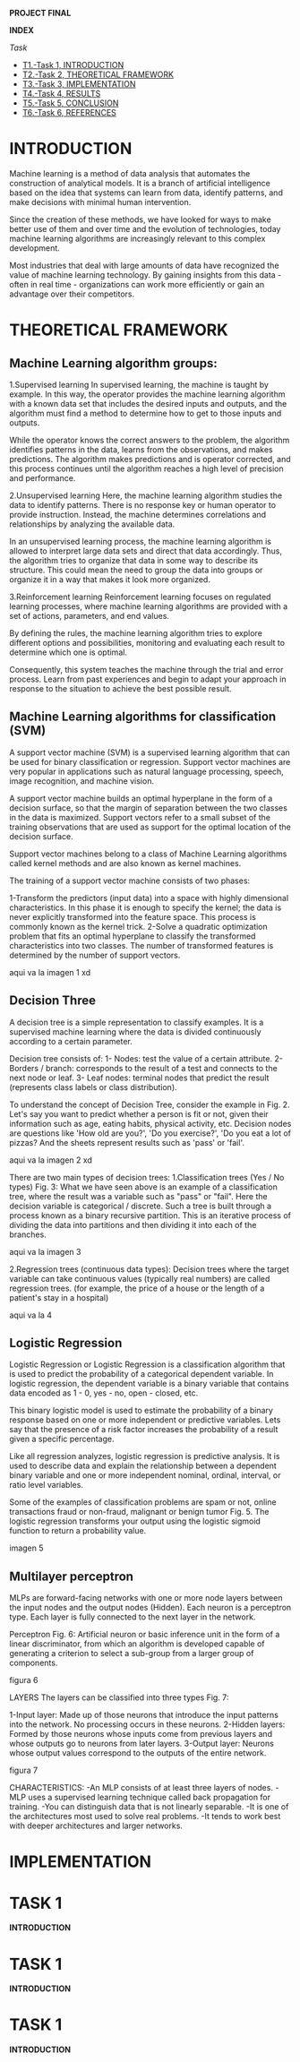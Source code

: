 **PROJECT FINAL**

**INDEX**

*Task*
* [T1.-Task 1, INTRODUCTION](#T1)
* [T2.-Task 2, THEORETICAL FRAMEWORK](#T2)
* [T3.-Task 3, IMPLEMENTATION](#T3)
* [T4.-Task 4, RESULTS](#T4)
* [T5.-Task 5, CONCLUSION](#T5)
* [T6.-Task 6, REFERENCES](#T6)


<a name="T1"></a>
# INTRODUCTION

Machine learning is a method of data analysis that automates the construction of analytical models. It is a branch of artificial intelligence based on the idea that systems can learn from data, identify patterns, and make decisions with minimal human intervention.

Since the creation of these methods, we have looked for ways to make better use of them and over time and the evolution of technologies, today machine learning algorithms are increasingly relevant to this complex development.

Most industries that deal with large amounts of data have recognized the value of machine learning technology. By gaining insights from this data - often in real time - organizations can work more efficiently or gain an advantage over their competitors.

<a name="T2"></a>
# THEORETICAL FRAMEWORK

## Machine Learning algorithm groups:

1.Supervised learning
In supervised learning, the machine is taught by example. In this way, the operator provides the machine learning algorithm with a known data set that includes the desired inputs and outputs, and the algorithm must find a method to determine how to get to those inputs and outputs.

While the operator knows the correct answers to the problem, the algorithm identifies patterns in the data, learns from the observations, and makes predictions. The algorithm makes predictions and is operator corrected, and this process continues until the algorithm reaches a high level of precision and performance.

2.Unsupervised learning
Here, the machine learning algorithm studies the data to identify patterns. There is no response key or human operator to provide instruction. Instead, the machine determines correlations and relationships by analyzing the available data.

In an unsupervised learning process, the machine learning algorithm is allowed to interpret large data sets and direct that data accordingly. Thus, the algorithm tries to organize that data in some way to describe its structure. This could mean the need to group the data into groups or organize it in a way that makes it look more organized.

3.Reinforcement learning
Reinforcement learning focuses on regulated learning processes, where machine learning algorithms are provided with a set of actions, parameters, and end values.

By defining the rules, the machine learning algorithm tries to explore different options and possibilities, monitoring and evaluating each result to determine which one is optimal.

Consequently, this system teaches the machine through the trial and error process. Learn from past experiences and begin to adapt your approach in response to the situation to achieve the best possible result.

## Machine Learning algorithms for classification (SVM)

A support vector machine (SVM) is a supervised learning algorithm that can be used for binary classification or regression. Support vector machines are very popular in applications such as natural language processing, speech, image recognition, and machine vision.

A support vector machine builds an optimal hyperplane in the form of a decision surface, so that the margin of separation between the two classes in the data is maximized. Support vectors refer to a small subset of the training observations that are used as support for the optimal location of the decision surface.

Support vector machines belong to a class of Machine Learning algorithms called kernel methods and are also known as kernel machines.

The training of a support vector machine consists of two phases:

1-Transform the predictors (input data) into a space with highly dimensional characteristics. In this phase it is enough to specify the kernel; the data is never explicitly transformed into the feature space. This process is commonly known as the kernel trick.
2-Solve a quadratic optimization problem that fits an optimal hyperplane to classify the transformed characteristics into two classes. The number of transformed features is determined by the number of support vectors.

aqui va la imagen 1 xd

## Decision Three

A decision tree is a simple representation to classify examples. It is a supervised machine learning where the data is divided continuously according to a certain parameter.

Decision tree consists of:
1- Nodes: test the value of a certain attribute.
2- Borders / branch: corresponds to the result of a test and connects to the next node or leaf.
3- Leaf nodes: terminal nodes that predict the result (represents class labels or class distribution).

To understand the concept of Decision Tree, consider the example in Fig. 2. Let's say you want to predict whether a person is fit or not, given their information such as age, eating habits, physical activity, etc. Decision nodes are questions like 'How old are you?', 'Do you exercise?', 'Do you eat a lot of pizzas? And the sheets represent results such as 'pass' or 'fail'.

aqui va la imagen 2 xd

There are two main types of decision trees:
1.Classification trees (Yes / No types) Fig. 3:
What we have seen above is an example of a classification tree, where the result was a variable such as "pass" or "fail". Here the decision variable is categorical / discrete.
Such a tree is built through a process known as a binary recursive partition. This is an iterative process of dividing the data into partitions and then dividing it into each of the branches.

aqui va la imagen 3 

2.Regression trees (continuous data types):
Decision trees where the target variable can take continuous values ​​(typically real numbers) are called regression trees. (for example, the price of a house or the length of a patient's stay in a hospital)

aqui va la 4 

## Logistic Regression

Logistic Regression or Logistic Regression is a classification algorithm that is used to predict the probability of a categorical dependent variable. In logistic regression, the dependent variable is a binary variable that contains data encoded as 1 - 0, yes - no, open - closed, etc.

This binary logistic model is used to estimate the probability of a binary response based on one or more independent or predictive variables. Lets say that the presence of a risk factor increases the probability of a result given a specific percentage.

Like all regression analyzes, logistic regression is predictive analysis. It is used to describe data and explain the relationship between a dependent binary variable and one or more independent nominal, ordinal, interval, or ratio level variables.

Some of the examples of classification problems are spam or not, online transactions fraud or non-fraud, malignant or benign tumor Fig. 5. The logistic regression transforms your output using the logistic sigmoid function to return a probability value.

imagen 5

## Multilayer perceptron

MLPs are forward-facing networks with one or more node layers between the input nodes and the output nodes (Hidden). Each neuron is a perceptron type. Each layer is fully connected to the next layer in the network.

Perceptron Fig. 6: Artificial neuron or basic inference unit in the form of a linear discriminator, from which an algorithm is developed capable of generating a criterion to select a sub-group from a larger group of components.

figura 6 

LAYERS
The layers can be classified into three types Fig. 7:

1-Input layer: Made up of those neurons that introduce the input patterns into the network. No processing occurs in these neurons.
2-Hidden layers: Formed by those neurons whose inputs come from previous layers and whose outputs go to neurons from later layers.
3-Output layer: Neurons whose output values ​​correspond to the outputs of the entire network.

figura 7 

CHARACTERISTICS:
-An MLP consists of at least three layers of nodes.
-MLP uses a supervised learning technique called back propagation for training.
-You can distinguish data that is not linearly separable.
-It is one of the architectures most used to solve real problems.
-It tends to work best with deeper architectures and larger networks.

<a name="T3"></a>
# IMPLEMENTATION


<a name="T4"></a>
# TASK 1
**INTRODUCTION**

<a name="T5"></a>
# TASK 1
**INTRODUCTION**

<a name="T6"></a>
# TASK 1
**INTRODUCTION**